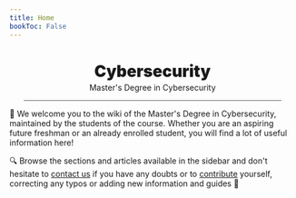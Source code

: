 ```yaml
---
title: Home
bookToc: False
---
```


<h1 align="center" id="title_grad_cybersec" class="title_grad" style="font-weight: 900">Cybersecurity</h1>
<p align="center" style="margin-top: -15px">Master's Degree in Cybersecurity</p>

<div style="width: 90%; height: 1px; background-color: #606060; margin-left: auto; margin-right: auto"></div>

👋 We welcome you to the wiki of the Master's Degree in Cybersecurity, maintained by the students of the course. Whether you are an aspiring future freshman or an already enrolled student, you will find a lot of useful information here!

🔍 Browse the sections and articles available in the sidebar and don't hesitate to [contact us](contributing/contacts/) if you have any doubts or to [contribute](contributing/how-to-contribute/) yourself, correcting any typos or adding new information and guides 💪

<!--
## Featured pages
<div class="home_evid">
    <div class="home_page" id="home_enroll">
        <p class="home_box_text_title" id="home_enroll_text">Enroll</p>
        <p class="home_box_text">Get into the CyberSec course</p>
        <button class="explore_more" onclick="window.location.href = 'info/freshmen/how-to-enroll/'">Explore&nbsp<i class="fa-solid fa-arrow-right"></i></button>
    </div>
    <div class="home_page" id="home_ssn_groups">
        <p class="home_box_text_title" id="home_wiki_text">Groups</p>
        <p class="home_box_text">Join student chat groups</p>
        <button class="explore_more" onclick="window.location.href = 'channels/groups/'">Explore&nbsp<i class="fa-solid fa-arrow-right"></i></button>
    </div>
    <div class="home_page" id="home_study_plan">
        <p class="home_box_text_title" id="home_wiki_text">Study Plan</p>
        <p class="home_box_text">Match your interests</p>
        <button class="explore_more" onclick="window.location.href = 'info/study-plan/'">Explore&nbsp<i class="fa-solid fa-arrow-right"></i></button>
    </div>
</div>
-->